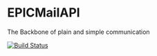 # EPICMailAPI
The Backbone of plain and simple communication

[![Build Status](https://travis-ci.com/deschant/EPICMailAPI.svg?token=y7scPqTchMzhJ685BeUp&branch=develop)](https://travis-ci.com/deschant/EPICMailAPI)